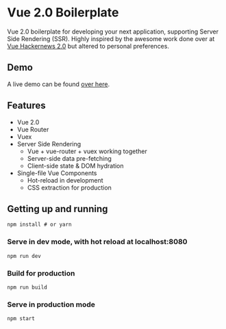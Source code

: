 # Vue 2.0 Boilerplate
Vue 2.0 boilerplate for developing your next application, supporting Server Side Rendering (SSR).
Highly inspired by the awesome work done over at [Vue Hackernews 2.0](https://github.com/vuejs/vue-hackernews-2.0) but altered to personal preferences.

## Demo
A live demo can be found [over here](https://vue-boilerplate.herokuapp.com/).

## Features
- Vue 2.0
- Vue Router
- Vuex
- Server Side Rendering
  - Vue + vue-router + vuex working together
  - Server-side data pre-fetching
  - Client-side state & DOM hydration
- Single-file Vue Components
  - Hot-reload in development
  - CSS extraction for production

## Getting up and running
```npm install # or yarn```

### Serve in dev mode, with hot reload at localhost:8080
```npm run dev```

### Build for production
```npm run build```

### Serve in production mode
```npm start```


